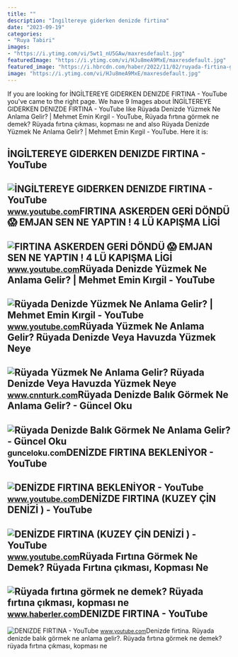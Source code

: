 ```yaml
---
title: ""
description: "İngi̇ltereye giderken denizde firtina"
date: "2023-09-19"
categories:
- "Ruya Tabiri"
images:
- "https://i.ytimg.com/vi/5wt1_nU5GAw/maxresdefault.jpg"
featuredImage: "https://i.ytimg.com/vi/HJu8meA9MxE/maxresdefault.jpg"
featured_image: "https://i.hbrcdn.com/haber/2022/11/02/ruyada-firtina-gormek-ne-demek-ruyada-firtina-15401517_9914_amp.jpg"
image: "https://i.ytimg.com/vi/HJu8meA9MxE/maxresdefault.jpg"
---
```


If you are looking for İNGİLTEREYE GIDERKEN DENIZDE FIRTINA - YouTube you've came to the right page. We have 9 Images about İNGİLTEREYE GIDERKEN DENIZDE FIRTINA - YouTube like Rüyada Denizde Yüzmek Ne Anlama Gelir? | Mehmet Emin Kırgil - YouTube, Rüyada fırtına görmek ne demek? Rüyada fırtına çıkması, kopması ne and also Rüyada Denizde Yüzmek Ne Anlama Gelir? | Mehmet Emin Kırgil - YouTube. Here it is:

İNGİLTEREYE GIDERKEN DENIZDE FIRTINA - YouTube
----------------------------------------------

 ![İNGİLTEREYE GIDERKEN DENIZDE FIRTINA - YouTube](https://i.ytimg.com/vi/-w0YmXZLHFg/maxresdefault.jpg) <small>www.youtube.com</small>FIRTINA ASKERDEN GERİ DÖNDÜ 😱 EMJAN SEN NE YAPTIN ! 4 LÜ KAPIŞMA LİGİ
---------------------------------------------------------------------

 ![FIRTINA ASKERDEN GERİ DÖNDÜ 😱 EMJAN SEN NE YAPTIN ! 4 LÜ KAPIŞMA LİGİ](https://i.ytimg.com/vi/5wt1_nU5GAw/maxresdefault.jpg) <small>www.youtube.com</small>Rüyada Denizde Yüzmek Ne Anlama Gelir? | Mehmet Emin Kırgil - YouTube
---------------------------------------------------------------------

 ![Rüyada Denizde Yüzmek Ne Anlama Gelir? | Mehmet Emin Kırgil - YouTube](https://i.ytimg.com/vi/NgAGr7gCpOQ/maxresdefault.jpg) <small>www.youtube.com</small>Rüyada Yüzmek Ne Anlama Gelir? Rüyada Denizde Veya Havuzda Yüzmek Neye
----------------------------------------------------------------------

 ![Rüyada Yüzmek Ne Anlama Gelir? Rüyada Denizde Veya Havuzda Yüzmek Neye](https://i.cnnturk.com/i/cnnturk/75/740x416/6104e887bf21441690169189.jpg) <small>www.cnnturk.com</small>Rüyada Denizde Balık Görmek Ne Anlama Gelir? - Güncel Oku
---------------------------------------------------------

 ![Rüyada Denizde Balık Görmek Ne Anlama Gelir? - Güncel Oku](https://gunceloku.com/uploads/ruyada-denizde-balik-gormek-ne-anlama-gelir-6375256523489.jpg) <small>gunceloku.com</small>DENİZDE FIRTINA BEKLENİYOR - YouTube
------------------------------------

 ![DENİZDE FIRTINA BEKLENİYOR - YouTube](https://i.ytimg.com/vi/HJu8meA9MxE/maxresdefault.jpg) <small>www.youtube.com</small>DENİZDE FIRTINA (KUZEY ÇİN DENİZİ ) - YouTube
---------------------------------------------

 ![DENİZDE FIRTINA (KUZEY ÇİN DENİZİ ) - YouTube](https://i.ytimg.com/vi/4_yvqbqD1Bs/maxresdefault.jpg) <small>www.youtube.com</small>Rüyada Fırtına Görmek Ne Demek? Rüyada Fırtına çıkması, Kopması Ne
------------------------------------------------------------------

 ![Rüyada fırtına görmek ne demek? Rüyada fırtına çıkması, kopması ne](https://i.hbrcdn.com/haber/2022/11/02/ruyada-firtina-gormek-ne-demek-ruyada-firtina-15401517_9914_amp.jpg) <small>www.haberler.com</small>DENIZDE FIRTINA - YouTube
-------------------------

 ![DENIZDE FIRTINA - YouTube](https://i.ytimg.com/vi/jU9MZGhATEE/hqdefault.jpg) <small>www.youtube.com</small>Denizde firtina. Rüyada denizde balık görmek ne anlama gelir?. Rüyada fırtına görmek ne demek? rüyada fırtına çıkması, kopması ne

